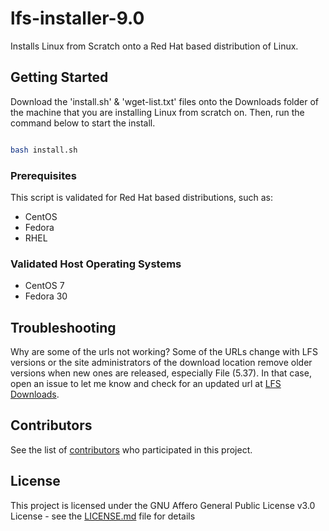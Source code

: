 # lfs-installer-9.0

Installs Linux from Scratch onto a Red Hat based distribution of Linux.

## Getting Started

Download the 'install.sh' & 'wget-list.txt' files onto the Downloads folder of the machine that you are installing Linux from scratch on. Then, run the command below to start the install.

```sh

bash install.sh
```

### Prerequisites

This script is validated for Red Hat based distributions, such as:

* CentOS
* Fedora
* RHEL

### Validated Host Operating Systems

* CentOS 7
* Fedora 30

## Troubleshooting

Why are some of the urls not working? Some of the URLs change with LFS versions or the site administrators of the download location remove older versions when new ones are released, especially File (5.37). In that case, open an issue to let me know and check for an updated url at [LFS Downloads](http://www.linuxfromscratch.org/lfs/download.html#ftp).

## Contributors

See the list of [contributors](https://github.com/Caduser2020/lfs-installer/contributors) who participated in this project.

## License

This project is licensed under the GNU Affero General Public License v3.0 License - see the [LICENSE.md](LICENSE.md) file for details
